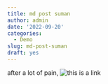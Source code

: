 ```yaml
---
title: md post suman
author: admin
date: '2022-09-20'
categories:
  - Demo
slug: md-post-suman
draft: yes
---
```


after a lot of pain, 
![this is a link](https://www.dropbox.com/s/6the0bdr3yxznm0/2022-Mixed-Methods_ELC.jpg?dl=0)